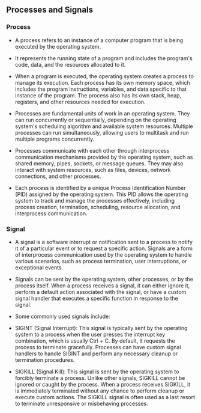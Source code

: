 ## Processes and Signals

### Process
* A process refers to an instance of a computer program that is being executed by the operating system.
- It represents the running state of a program and includes the program's code, data, and the resources allocated to it.
- When a program is executed, the operating system creates a process to manage its execution. Each process has its own memory space, which includes the program instructions, variables, and data specific to that instance of the program. The process also has its own stack, heap, registers, and other resources needed for execution.

- Processes are fundamental units of work in an operating system. They can run concurrently or sequentially, depending on the operating system's scheduling algorithm and available system resources. Multiple processes can run simultaneously, allowing users to multitask and run multiple programs concurrently.

- Processes communicate with each other through interprocess communication mechanisms provided by the operating system, such as shared memory, pipes, sockets, or message queues. They may also interact with system resources, such as files, devices, network connections, and other processes.

- Each process is identified by a unique Process Identification Number (PID) assigned by the operating system. This PID allows the operating system to track and manage the processes effectively, including process creation, termination, scheduling, resource allocation, and interprocess communication.

### Signal
* A signal is a software interrupt or notification sent to a process to notify it of a particular event or to request a specific action. Signals are a form of interprocess communication used by the operating system to handle various scenarios, such as process termination, user interruptions, or exceptional events.

- Signals can be sent by the operating system, other processes, or by the process itself. When a process receives a signal, it can either ignore it, perform a default action associated with the signal, or have a custom signal handler that executes a specific function in response to the signal.

* Some commonly used signals include:

- SIGINT (Signal Interrupt): This signal is typically sent by the operating system to a process when the user presses the interrupt key combination, which is usually Ctrl + C. By default, it requests the process to terminate gracefully. Processes can have custom signal handlers to handle SIGINT and perform any necessary cleanup or termination procedures.

- SIGKILL (Signal Kill): This signal is sent by the operating system to forcibly terminate a process. Unlike other signals, SIGKILL cannot be ignored or caught by the process. When a process receives SIGKILL, it is immediately terminated without any chance to perform cleanup or execute custom actions. The SIGKILL signal is often used as a last resort to terminate unresponsive or misbehaving processes.
